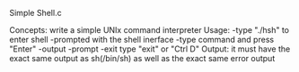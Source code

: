 Simple Shell.c

Concepts:
 write a simple UNIx command interpreter
Usage:
 -type "./hsh" to enter shell
 -prompted with the shell inerface
 -type command and press "Enter"
 -output
 -prompt
 -exit type "exit" or "Ctrl D"
Output:
 it must have the exact same output as sh(/bin/sh) as well as the exact same error output
